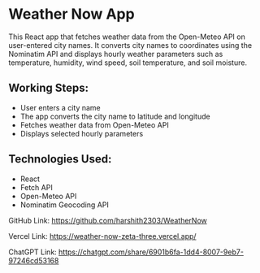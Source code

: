 # Weather Now App

This React app that fetches weather data from the Open-Meteo API on user-entered city names. It converts city names to coordinates using the Nominatim API and displays hourly weather parameters such as temperature, humidity, wind speed, soil temperature, and soil moisture.

## Working Steps:

- User enters a city name
- The app converts the city name to latitude and longitude
- Fetches weather data from Open-Meteo API
- Displays selected hourly parameters

## Technologies Used:

- React
- Fetch API
- Open-Meteo API
- Nominatim Geocoding API

GitHub Link: https://github.com/harshith2303/WeatherNow

Vercel Link: https://weather-now-zeta-three.vercel.app/

ChatGPT Link: https://chatgpt.com/share/6901b6fa-1dd4-8007-9eb7-97246cd53168
